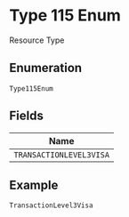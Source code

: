 
# Type 115 Enum

Resource Type

## Enumeration

`Type115Enum`

## Fields

| Name |
|  --- |
| `TRANSACTIONLEVEL3VISA` |

## Example

```
TransactionLevel3Visa
```

